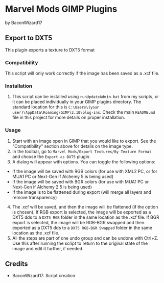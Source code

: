 # Marvel Mods GIMP Plugins
by BaconWizard17
## Export to DXT5
This plugin exports a texture to DXT5 format

### Compatibility
This script will only work correctly if the image has been saved as a .xcf file. 

### Installation
 1. This script can be installed using `runUpdateAdmin.bat` from my scripts, or it can be placed individually in your GIMP plugins directory. The standard location for this is `C:\Users\(your user)\AppData\Roaming\GIMP\2.10\plug-ins`. Check the main `README.md` file in this project for more details on proper installation.

### Usage
1. Start with an image open in GIMP that you would like to export. See the "Compatibility" section above for details on the image type.
2. In the toolbar, go to `Marvel Mods/Export Textures/By Texture Format` and choose the `Export as DXT5` plugin.
3. A dialog will appear with options. You can toggle the following options:
  - If the image will be saved with RGB colors (for use with XML2 PC, or for MUA1 PC or Next-Gen if Alchemy 5 is being used)
  - If the image will be saved with BGR colors (for use with MUA1 PC or Next-Gen if Alchemy 2.5 is being used)
  - If the image is to be flattened during export (will merge all layers and remove transparency)
4. The .xcf will be saved, and then the image will be flattened (if the option is chosen). If RGB export is selected, the image will be exported as a DXT5 dds to a `DXT5 RGB` folder in the same location as the .xcf file. If BGR export is selected, the image will be RGB-BGR swapped and then exported as a DXT5 dds to a `DXT5 RGB-BGR Swapped` folder in the same location as the .xcf file.
5. All the steps are part of one undo group and can be undone with Ctrl+Z. Use this after running the script to return to the original state of the image and edit it further, if needed.

## Credits
- BaconWizard17: Script creation